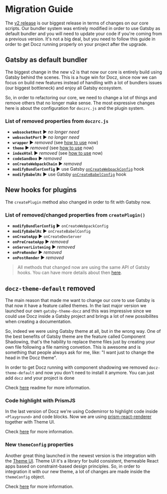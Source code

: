 # Migration Guide

The [v2 release](https://github.com/pedronauck/docz/pull/950) is our biggest release in terms of changes on our core scripts.
Our bundler system was entirely modified in order to use Gatsby as default bundler and you will need to update
your code if you're coming from a previous version. It's not a big deal, but you need to follow this guide in order to get Docz running
properly on your project after the upgrade.

## Gatsby as default bundler

The biggest change in the new v2 is that now our core is entirely build using Gatsby behind the scenes.
This is a huge win for Docz, since now we can focus on build new features instead of handling with
a lot of bundlers issues (our biggest bottleneck) and enjoy all Gatsby ecosystem.

So, in order to refactoring our core, we need to change a lot of things and remove others that no longer make sense.
The most expressive changes here is about the configuration for `doczrc.js` and the plugin system.

### List of removed properties from `doczrc.js`

* **`websocketHost`** ▶︎ _no longer need_
* **`websocketPort`** ︎︎︎▶︎ _no longer need_
* **`wrapper`** ▶︎ _removed_ (see [how to use]() now)
* **`theme`** ▶︎ _removed_ (see [how to use]() now)
* **`indexHtml`** ▶︎ _removed_ (see [how to use]() now)
* **`codeSandbox`** ▶︎ _removed_
* **`onCreateWebpackChain`** ▶︎ _removed_
* **`modifyBundlerConfig`** ▶︎ use Gatsby [`onCreateWebpackConfig`](https://www.gatsbyjs.org/docs/node-apis/#onCreateWebpackConfig) hook
* **`modifyBabelRc`** ▶︎ use Gatsby [`onCreateBabelConfig`](https://www.gatsbyjs.org/docs/node-apis/#onCreateBabelConfig) hook

## New hooks for plugins

The `createPlugin` method also changed in order to fit with Gatsby now.

### List of removed/changed properties from `createPlugin()`

* **`modifyBundlerConfig`** ▶︎ `onCreateWebpackConfig`
* **`modifyBabelRc`** ▶︎ `onCreateBabelConfig`
* **`onCreateApp`** ▶︎ `onCreateDevServer`
* **`onPreCreateApp`** ▶︎ _removed_
* **`onServerListening`** ▶︎ _removed_
* **`onPreRender`** ▶︎ _removed_
* **`onPostRender`** ▶︎ _removed_

> All methods that changed now are using the same API of Gatsby hooks.
> You can have more details about then [here](https://www.gatsbyjs.org/docs/node-apis).

## `docz-theme-default` removed

The main reason that made me want to change our core to use Gatsby is that now it have a feature called themes.
In the last major version we launched our own `gatsby-theme-docz` and this was impressive since we could use Docz
inside a Gatsby project and brings a lot of new possibilites when creating a documentation.

So, indeed we were using Gatsby theme at all, but in the wrong way. One of the best benefits of Gatsby theme are
the feature called Component Shadowing, that's the hability to replace theme files just by creating your own file following a file naming convetion.
This is awesome and is something that people always ask for me, like: "I want just to change the head in the Docz theme".

In order to get Docz running with component shadowing we removed `docz-theme-default` and now you don't need to install it anymore.
You can just add `docz` and your project is done

Check [here]() readme for more information.

### Code highlight with PrismJS

In the last version of Docz we're using Codemirror to highlight code inside `<Playground>` and code blocks.
Now we are using [prism-react-renderer](https://github.com/FormidableLabs/prism-react-renderer) together with Theme UI.

Check [here]() for more information.

### New `themeConfig` properties

Another great thing launched in the newest version is the integration with the [Theme UI](https://theme-ui.com).
Theme UI it's a library for build consistent, themeable React apps based on constraint-based design principles.
So, in order to integration it with our new theme, a lot of changes are made inside the `themeConfig` object.

Check [here]() for more information.
